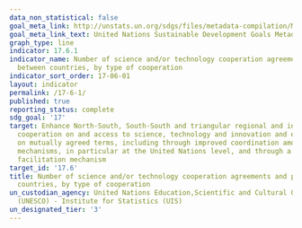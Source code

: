 ```yaml
---
data_non_statistical: false
goal_meta_link: http://unstats.un.org/sdgs/files/metadata-compilation/Metadata-Goal-17.pdf
goal_meta_link_text: United Nations Sustainable Development Goals Metadata (pdf 468kB)
graph_type: line
indicator: 17.6.1
indicator_name: Number of science and/or technology cooperation agreements and programmes
  between countries, by type of cooperation
indicator_sort_order: 17-06-01
layout: indicator
permalink: /17-6-1/
published: true
reporting_status: complete
sdg_goal: '17'
target: Enhance North-South, South-South and triangular regional and international
  cooperation on and access to science, technology and innovation and enhance knowledge-sharing
  on mutually agreed terms, including through improved coordination among existing
  mechanisms, in particular at the United Nations level, and through a global technology
  facilitation mechanism
target_id: '17.6'
title: Number of science and/or technology cooperation agreements and programmes between
  countries, by type of cooperation
un_custodian_agency: United Nations Education,Scientific and Cultural Organisation
  (UNESCO) - Institute for Statistics (UIS)
un_designated_tier: '3'
---
```

